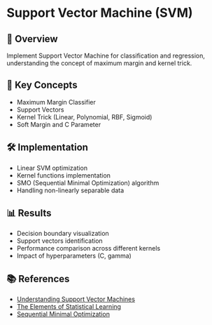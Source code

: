 # Support Vector Machine (SVM)

## 📌 Overview
Implement Support Vector Machine for classification and regression, understanding the concept of maximum margin and kernel trick.

## 🧠 Key Concepts
- Maximum Margin Classifier
- Support Vectors
- Kernel Trick (Linear, Polynomial, RBF, Sigmoid)
- Soft Margin and C Parameter

## 🛠️ Implementation
- Linear SVM optimization
- Kernel functions implementation
- SMO (Sequential Minimal Optimization) algorithm
- Handling non-linearly separable data

## 📊 Results
- Decision boundary visualization
- Support vectors identification
- Performance comparison across different kernels
- Impact of hyperparameters (C, gamma)

## 📚 References
- [Understanding Support Vector Machines](https://towardsdatascience.com/support-vector-machine-introduction-to-machine-learning-algorithms-934a444fca47)
- [The Elements of Statistical Learning](https://hastie.su.domains/ElemStatLearn/)
- [Sequential Minimal Optimization](https://www.microsoft.com/en-us/research/wp-content/uploads/2016/02/smo-book.pdf) 
